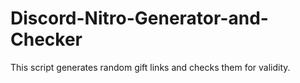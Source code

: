 # Discord-Nitro-Generator-and-Checker
This script generates random gift links and checks them for validity.
